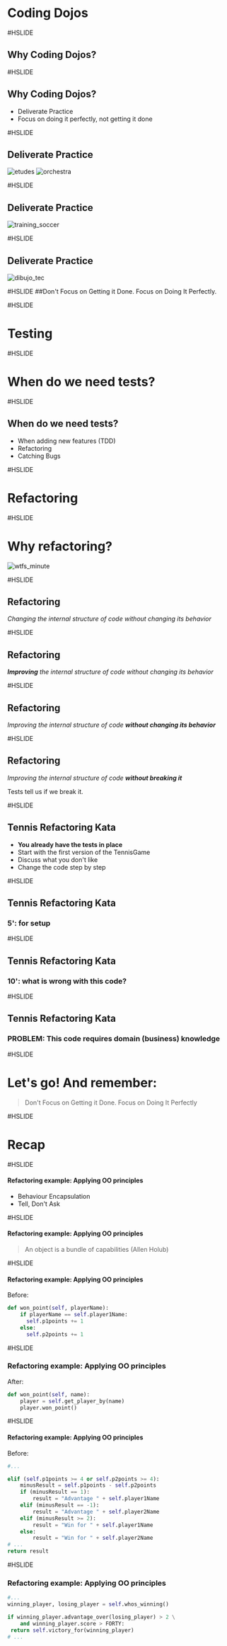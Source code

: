 # Coding Dojos

#HSLIDE
## Why Coding Dojos?

#HSLIDE
## Why Coding Dojos?

- Deliverate Practice
- Focus on doing it perfectly, not getting it done

#HSLIDE
## Deliverate Practice
![etudes](music_etudes.jpeg)
![orchestra](https://blair.vanderbilt.edu/images/ensembles/orchestra.JPG)

#HSLIDE
## Deliverate Practice
![training_soccer](https://www.vigoe.es/media/k2/items/cache/7371c75eb67b3f9c2e0dcc9c27bb09c6_XL.jpg)

#HSLIDE
## Deliverate Practice
![dibujo_tec](https://i.ytimg.com/vi/tV7oMIKCGpo/maxresdefault.jpg)

#HSLIDE
##Don't Focus on Getting it Done. Focus on Doing It Perfectly.

#HSLIDE
# Testing

#HSLIDE
# When do we need tests?

#HSLIDE
## When do we need tests?

- When adding new features (TDD)
- Refactoring
- Catching Bugs

#HSLIDE
# Refactoring

#HSLIDE 
# Why refactoring?
![wtfs_minute](https://blog.codinghorror.com/content/images/uploads/2009/02/6a0120a85dcdae970b012877707a45970c-pi.png)

#HSLIDE
## Refactoring
_Changing the internal structure of code without changing its behavior_

#HSLIDE 
## Refactoring 
_**Improving** the internal structure of code without changing its behavior_ 

#HSLIDE 
## Refactoring 
_Improving the internal structure of code **without changing its behavior**_ 

#HSLIDE 
## Refactoring 
_Improving the internal structure of code **without breaking it**_

Tests tell us if we break it.


#HSLIDE 
## Tennis Refactoring Kata

- **You already have the tests in place**
- Start with the first version of the TennisGame
- Discuss what you don't like
- Change the code step by step

#HSLIDE
## Tennis Refactoring Kata
### 5': for setup

#HSLIDE
## Tennis Refactoring Kata
### 10': what is wrong with this code?

#HSLIDE
## Tennis Refactoring Kata
### PROBLEM: This code requires **domain** (business) knowledge

#HSLIDE
# Let's go! And remember:

> Don't Focus on Getting it Done. Focus on Doing It Perfectly

#HSLIDE
# Recap

#HSLIDE
#### Refactoring example: Applying OO principles
- Behaviour Encapsulation
- Tell, Don't Ask

#HSLIDE
#### Refactoring example: Applying OO principles
> An object is a bundle of capabilities (Allen Holub)

#HSLIDE
#### Refactoring example: Applying OO principles

Before: 

```python
def won_point(self, playerName):
    if playerName == self.player1Name:
      self.p1points += 1
    else:
      self.p2points += 1
```

#HSLIDE
### Refactoring example: Applying OO principles

After:

```python
def won_point(self, name):
    player = self.get_player_by(name)
    player.won_point()
```


#HSLIDE
#### Refactoring example: Applying OO principles

Before: 

```python
#...

elif (self.p1points >= 4 or self.p2points >= 4):
    minusResult = self.p1points - self.p2points
    if (minusResult == 1):
        result = "Advantage " + self.player1Name
    elif (minusResult == -1):
        result = "Advantage " + self.player2Name
    elif (minusResult >= 2):
        result = "Win for " + self.player1Name
    else:
        result = "Win for " + self.player2Name
# ... 
return result
```

#HSLIDE
### Refactoring example: Applying OO principles

```python
#...
winning_player, losing_player = self.whos_winning()

if winning_player.advantage_over(losing_player) > 2 \
	and winning_player.score > FORTY:
 return self.victory_for(winning_player)
# ... 
```

